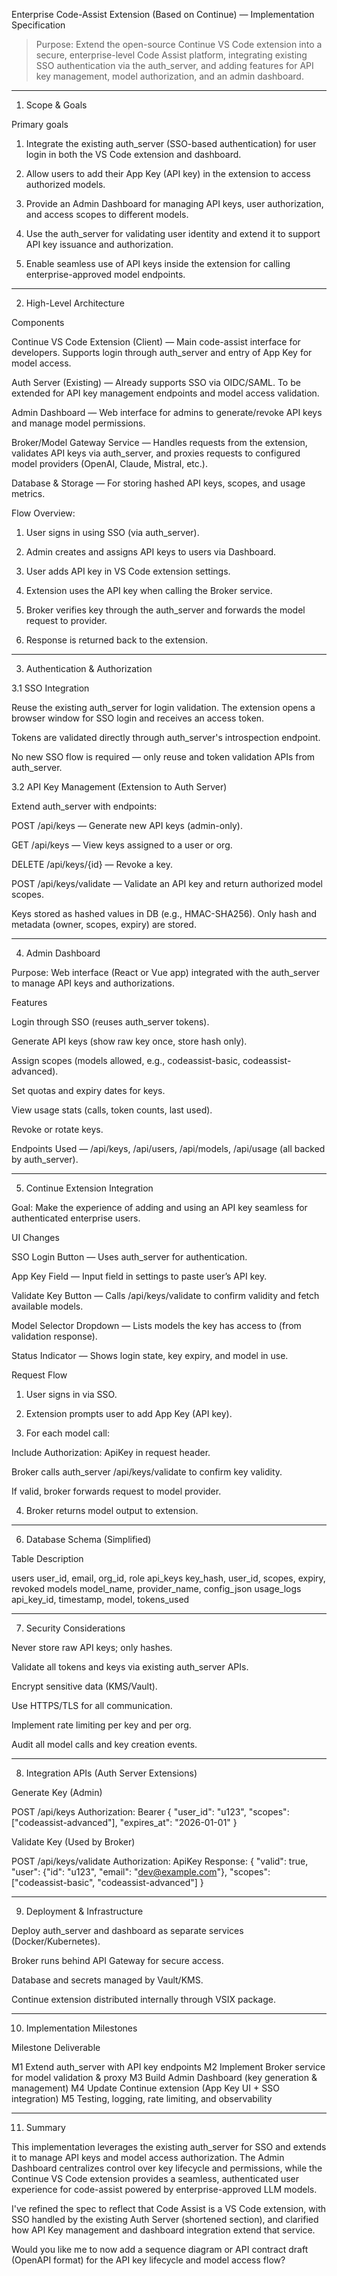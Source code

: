 Enterprise Code-Assist Extension (Based on Continue) — Implementation Specification

> Purpose: Extend the open-source Continue VS Code extension into a secure, enterprise-level Code Assist platform, integrating existing SSO authentication via the auth_server, and adding features for API key management, model authorization, and an admin dashboard.




---

1. Scope & Goals

Primary goals

1. Integrate the existing auth_server (SSO-based authentication) for user login in both the VS Code extension and dashboard.


2. Allow users to add their App Key (API key) in the extension to access authorized models.


3. Provide an Admin Dashboard for managing API keys, user authorization, and access scopes to different models.


4. Use the auth_server for validating user identity and extend it to support API key issuance and authorization.


5. Enable seamless use of API keys inside the extension for calling enterprise-approved model endpoints.




---

2. High-Level Architecture

Components

Continue VS Code Extension (Client) — Main code-assist interface for developers. Supports login through auth_server and entry of App Key for model access.

Auth Server (Existing) — Already supports SSO via OIDC/SAML. To be extended for API key management endpoints and model access validation.

Admin Dashboard — Web interface for admins to generate/revoke API keys and manage model permissions.

Broker/Model Gateway Service — Handles requests from the extension, validates API keys via auth_server, and proxies requests to configured model providers (OpenAI, Claude, Mistral, etc.).

Database & Storage — For storing hashed API keys, scopes, and usage metrics.


Flow Overview:

1. User signs in using SSO (via auth_server).


2. Admin creates and assigns API keys to users via Dashboard.


3. User adds API key in VS Code extension settings.


4. Extension uses the API key when calling the Broker service.


5. Broker verifies key through the auth_server and forwards the model request to provider.


6. Response is returned back to the extension.




---

3. Authentication & Authorization

3.1 SSO Integration

Reuse the existing auth_server for login validation. The extension opens a browser window for SSO login and receives an access token.

Tokens are validated directly through auth_server's introspection endpoint.

No new SSO flow is required — only reuse and token validation APIs from auth_server.


3.2 API Key Management (Extension to Auth Server)

Extend auth_server with endpoints:

POST /api/keys — Generate new API keys (admin-only).

GET /api/keys — View keys assigned to a user or org.

DELETE /api/keys/{id} — Revoke a key.

POST /api/keys/validate — Validate an API key and return authorized model scopes.


Keys stored as hashed values in DB (e.g., HMAC-SHA256). Only hash and metadata (owner, scopes, expiry) are stored.


---

4. Admin Dashboard

Purpose: Web interface (React or Vue app) integrated with the auth_server to manage API keys and authorizations.

Features

Login through SSO (reuses auth_server tokens).

Generate API keys (show raw key once, store hash only).

Assign scopes (models allowed, e.g., codeassist-basic, codeassist-advanced).

Set quotas and expiry dates for keys.

View usage stats (calls, token counts, last used).

Revoke or rotate keys.


Endpoints Used — /api/keys, /api/users, /api/models, /api/usage (all backed by auth_server).


---

5. Continue Extension Integration

Goal: Make the experience of adding and using an API key seamless for authenticated enterprise users.

UI Changes

SSO Login Button — Uses auth_server for authentication.

App Key Field — Input field in settings to paste user’s API key.

Validate Key Button — Calls /api/keys/validate to confirm validity and fetch available models.

Model Selector Dropdown — Lists models the key has access to (from validation response).

Status Indicator — Shows login state, key expiry, and model in use.


Request Flow

1. User signs in via SSO.


2. Extension prompts user to add App Key (API key).


3. For each model call:

Include Authorization: ApiKey <raw-key> in request header.

Broker calls auth_server /api/keys/validate to confirm key validity.

If valid, broker forwards request to model provider.



4. Broker returns model output to extension.




---

6. Database Schema (Simplified)

Table	Description

users	user_id, email, org_id, role
api_keys	key_hash, user_id, scopes, expiry, revoked
models	model_name, provider_name, config_json
usage_logs	api_key_id, timestamp, model, tokens_used



---

7. Security Considerations

Never store raw API keys; only hashes.

Validate all tokens and keys via existing auth_server APIs.

Encrypt sensitive data (KMS/Vault).

Use HTTPS/TLS for all communication.

Implement rate limiting per key and per org.

Audit all model calls and key creation events.



---

8. Integration APIs (Auth Server Extensions)

Generate Key (Admin)

POST /api/keys
Authorization: Bearer <admin-token>
{
  "user_id": "u123",
  "scopes": ["codeassist-advanced"],
  "expires_at": "2026-01-01"
}

Validate Key (Used by Broker)

POST /api/keys/validate
Authorization: ApiKey <raw-key>
Response:
{
  "valid": true,
  "user": {"id": "u123", "email": "dev@example.com"},
  "scopes": ["codeassist-basic", "codeassist-advanced"]
}


---

9. Deployment & Infrastructure

Deploy auth_server and dashboard as separate services (Docker/Kubernetes).

Broker runs behind API Gateway for secure access.

Database and secrets managed by Vault/KMS.

Continue extension distributed internally through VSIX package.



---

10. Implementation Milestones

Milestone	Deliverable

M1	Extend auth_server with API key endpoints
M2	Implement Broker service for model validation & proxy
M3	Build Admin Dashboard (key generation & management)
M4	Update Continue extension (App Key UI + SSO integration)
M5	Testing, logging, rate limiting, and observability



---

11. Summary

This implementation leverages the existing auth_server for SSO and extends it to manage API keys and model access authorization. The Admin Dashboard centralizes control over key lifecycle and permissions, while the Continue VS Code extension provides a seamless, authenticated user experience for code-assist powered by enterprise-approved LLM models.



I've refined the spec to reflect that Code Assist is a VS Code extension, with SSO handled by the existing Auth Server (shortened section), and clarified how API Key management and dashboard integration extend that service.

Would you like me to now add a sequence diagram or API contract draft (OpenAPI format) for the API key lifecycle and model access flow?


